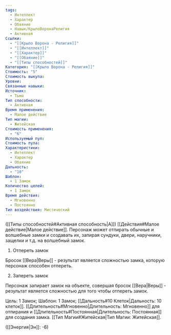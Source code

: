 ```yaml
---
tags:
  - Интеллект
  - Характер
  - Обаяние
  - Навык/КрылоВоронаРелигия
  - Активная
Ссылки:
  - "[[Крыло Ворона - Религия]]"
  - "[[Интеллект]]"
  - "[[Характер]]"
  - "[[Обаяние]]"
  - "[[Типы способностей]]"
Категория: "[[Крыло Ворона - Религия]]"
Стоимость: "5"
Стоимость выкупа: 
Уровни: 
Связанные навыки: 
Источник:
  - Тьма
Тип способности:
  - Активная
Время применения:
  - Малое действие
Тип магии:
  - Житейская
Стоимость применения:
  - "6"
Используемый пул: 
Стоимость пула: 
Характеристики:
  - Интеллект
  - Характер
  - Обаяние
Дальность:
  - "10"
Шаблон:
  - 1 Замок
Количество целей:
  - 1 Замок
Время действия:
  - Мгновенно
  - Постоянно
Тип воздействия: Мистический
---
```

([[Типы способностей#Активная способность|А]]) [[Действия#Малое действие|Малое действие]]. Персонаж может отпирать обычные и волшебные замки и создавать их, запирая сундуки, двери, наручники, защелки и т.д. на волшебный замок.

1. Отпереть замок

Бросок [[Вера|Веры]] - результат является сложностью замка, которую персонаж способен отпереть.

2. Запереть замок

Персонаж запирает замок на объекте, совершая бросок [[Вера|Веры]] - результат является сложностью для того чтобы отпереть замок. 
 
Цель: 1 Замок; Шаблон: 1 Замок; [[Дальность#10 Клеток|Дальность: 10 клеток]]. [[Длительность#Мгновенно|Длительность: Мгновенно]] для отпирания и  [[Длительность#Постоянная|Длительность: Постоянная]] для создания замка. [[Тип Магии#Житейская|Тип Магии: Житейская]].

([[Энергия|Эн]]: -6)